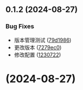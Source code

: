 ## 0.1.2 (2024-08-27)

### Bug Fixes

- 版本管理测试 ([79d1986](https://github.com/teyra/monorepo-main/commit/79d19862d6baf6b1f90572c848353c65a7e2f39e))
- 更改版本 ([7279ec0](https://github.com/teyra/monorepo-main/commit/7279ec095fc549e99c4c247aa2224f4a1c2bbe27))
- 修改配置 ([1230722](https://github.com/teyra/monorepo-main/commit/12307224b03a4d9377d5e2aa445edbcd56520636))

# (2024-08-27)
